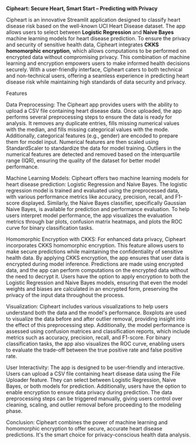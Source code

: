 **Cipheart: Secure Heart, Smart Start – Predicting with Privacy**

Cipheart is an innovative Streamlit application designed to classify heart disease risk based on the well-known UCI Heart Disease dataset. The app allows users to select between **Logistic Regression** and **Naive Bayes** machine learning models for heart disease prediction. To ensure the privacy and security of sensitive health data, Cipheart integrates **CKKS homomorphic encryption**, which allows computations to be performed on encrypted data without compromising privacy. 
This combination of machine learning and encryption empowers users to make informed health decisions securely. With a user-friendly interface, Cipheart caters to both technical and non-technical users, offering a seamless experience in predicting heart disease risk while maintaining high standards of data security and privacy.

Features

Data Preprocessing:
The Cipheart app provides users with the ability to upload a CSV file containing heart disease data. Once uploaded, the app performs several preprocessing steps to ensure the data is ready for analysis. It removes any duplicate entries, fills missing numerical values with the median, and fills missing categorical values with the mode. Additionally, categorical features (e.g., gender) are encoded to prepare them for model input. Numerical features are then scaled using StandardScaler to standardize the data for model training. Outliers in the numerical features are detected and removed based on the interquartile range (IQR), ensuring the quality of the dataset for better model performance.

Machine Learning Models:
Cipheart offers two machine learning models for heart disease prediction: Logistic Regression and Naive Bayes. The logistic regression model is trained and evaluated using the preprocessed data, with various performance metrics like accuracy, precision, recall, and F1-score displayed. Similarly, the Naive Bayes classifier, specifically Gaussian Naive Bayes, is available for prediction and performance evaluation. To help users interpret model performance, the app visualizes the evaluation metrics through bar plots, confusion matrix heatmaps, and plots the ROC curve for binary classification tasks.

Homomorphic Encryption with CKKS:
For enhanced data privacy, Cipheart incorporates CKKS homomorphic encryption. This feature allows users to make secure predictions while maintaining the confidentiality of sensitive health data. By applying CKKS encryption, the app ensures that user data is encrypted during model inference. Predictions are made using encrypted data, and the app can perform computations on the encrypted data without the need to decrypt it. Users have the option to apply encryption to both the Logistic Regression and Naive Bayes models, ensuring that even the model weights and biases are calculated in an encrypted form, preserving the privacy of the input data throughout the process.

Visualization:
Cipheart includes various visualizations to help users understand both the data and the model's performance. Boxplots are used to visualize the data before and after outlier removal, providing insight into the effect of this preprocessing step. Additionally, the model performance is assessed using confusion matrices and classification reports, which include metrics such as accuracy, precision, recall, and F1-score. For binary classification tasks, the app also visualizes the ROC curve, enabling users to evaluate the trade-off between the true positive rate and false positive rate.

User Interactivity:
The app is designed to be user-friendly and interactive. Users can upload a CSV file containing heart disease data using the File Uploader feature. They can select between Logistic Regression, Naive Bayes, or both models for prediction. Additionally, users have the option to enable encryption to ensure data privacy during prediction. The data preprocessing steps can be triggered manually, giving users control over cleaning, scaling, and outlier removal before proceeding to the modeling phase.

Conclusion:
Cipheart combines the power of machine learning and homomorphic encryption to offer secure, accurate heart disease predictions. It's the smart choice for privacy-conscious health data analysis.






